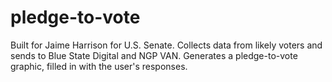 # pledge-to-vote

Built for Jaime Harrison for U.S. Senate. Collects data from likely voters and sends to Blue State Digital and NGP VAN. Generates a pledge-to-vote graphic, filled in with the user's responses.
